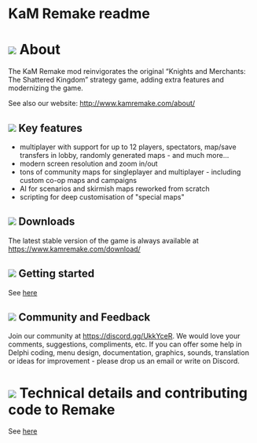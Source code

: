 # KaM Remake readme


# ![](Docs/Readme/Readme/GUI_0318.gif) About

The KaM Remake mod reinvigorates the original “Knights and Merchants: The Shattered Kingdom” strategy game, adding extra features and modernizing the game.

See also our website: <http://www.kamremake.com/about/>

## ![](Docs/Readme/Readme/GUI_0311.gif) Key features

- multiplayer with support for up to 12 players, spectators, map/save transfers in lobby, randomly generated maps - and much more...
- modern screen resolution and zoom in/out
- tons of community maps for singleplayer and multiplayer - including custom co-op maps and campaigns
- AI for scenarios and skirmish maps reworked from scratch
- scripting for deep customisation of "special maps"

## ![](Docs/Readme/Readme/GUI_0322.gif) Downloads

The latest stable version of the game is always available at <https://www.kamremake.com/download/>

## ![](Docs/Readme/Readme/GUI_0303.gif) Getting started

See [here](Docs/Readme/getting-started_eng.md)

## ![](Docs/Readme/Readme/GUI_0323.gif) Community and Feedback

Join our community at <https://discord.gg/UkkYceR>. We would love your comments, suggestions, compliments, etc.
If you can offer some help in Delphi coding, menu design, documentation, graphics, sounds, translation or ideas for improvement - please drop us an email or write on Discord. 

# ![](Docs/Readme/Readme/GUI_0304.gif) Technical details and contributing code to Remake

See [here](Docs/Readme/technical.md)







 


